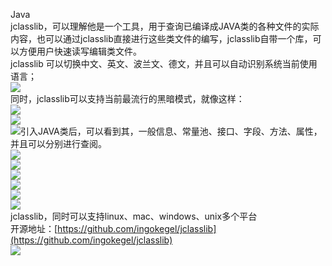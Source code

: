 Java<br />jclasslib，可以理解他是一个工具，用于查询已编译成JAVA类的各种文件的实际内容，也可以通过jclasslib直接进行这些类文件的编写，jclasslib自带一个库，可以方便用户快速读写编辑类文件。<br />jclasslib 可以切换中文、英文、波兰文、德文，并且可以自动识别系统当前使用语言；<br />![](https://cdn.nlark.com/yuque/0/2022/png/396745/1653659758854-bbc593bf-c8d5-48b1-84d3-e4c485d0c891.png#clientId=uc48b0d7c-5337-4&from=paste&id=u6597ba24&originHeight=236&originWidth=439&originalType=url&ratio=1&rotation=0&showTitle=false&status=done&style=shadow&taskId=u16c6359a-35ac-4bfe-be2b-f969817bb49&title=)<br />同时，jclasslib可以支持当前最流行的黑暗模式，就像这样：<br />![](https://cdn.nlark.com/yuque/0/2022/png/396745/1653659758848-4f079c51-3a17-4e69-960a-3c56a9c31aa7.png#clientId=uc48b0d7c-5337-4&from=paste&id=ub6fc2fbb&originHeight=213&originWidth=421&originalType=url&ratio=1&rotation=0&showTitle=false&status=done&style=shadow&taskId=u105c38f9-60b1-4fc6-9d03-a1deaba8834&title=)<br />![](https://cdn.nlark.com/yuque/0/2022/png/396745/1653659758843-dc3057f6-57d9-483f-b993-3f30ee6b0fd8.png#clientId=uc48b0d7c-5337-4&from=paste&id=ue40bdc08&originHeight=797&originWidth=1080&originalType=url&ratio=1&rotation=0&showTitle=false&status=done&style=shadow&taskId=uf067ccc0-b5fb-40b2-af79-db1de18241d&title=)<br />![](https://cdn.nlark.com/yuque/0/2022/png/396745/1653659758921-6b2b59f5-f33f-4cf3-99c3-97e35132e04d.png#clientId=uc48b0d7c-5337-4&from=paste&id=u8a95c810&originHeight=798&originWidth=1080&originalType=url&ratio=1&rotation=0&showTitle=false&status=done&style=shadow&taskId=ue05aeeb7-6160-4c4b-90f0-3336a3c0c9c&title=)引入JAVA类后，可以看到其，一般信息、常量池、接口、字段、方法、属性，并且可以分别进行查阅。<br />![](https://cdn.nlark.com/yuque/0/2022/png/396745/1653659758861-83adddb9-d0e0-4bbb-88f7-60a06738972b.png#clientId=uc48b0d7c-5337-4&from=paste&id=u51e28255&originHeight=337&originWidth=394&originalType=url&ratio=1&rotation=0&showTitle=false&status=done&style=shadow&taskId=u41389944-41f6-4441-b50a-c5bd7ecbdd0&title=)<br />![](https://cdn.nlark.com/yuque/0/2022/png/396745/1653659759072-d9540294-09d9-488a-8ee1-453c0e84b1cd.png#clientId=uc48b0d7c-5337-4&from=paste&id=ufb983618&originHeight=503&originWidth=1017&originalType=url&ratio=1&rotation=0&showTitle=false&status=done&style=shadow&taskId=u5cc3a798-5e71-4e0c-a4a5-5472f3ac332&title=)<br />![](https://cdn.nlark.com/yuque/0/2022/png/396745/1653659759098-0774ac5d-9189-42c7-baf6-acfdbb9b00ba.png#clientId=uc48b0d7c-5337-4&from=paste&id=u5564d9ef&originHeight=269&originWidth=962&originalType=url&ratio=1&rotation=0&showTitle=false&status=done&style=shadow&taskId=u4e404643-ec77-4916-9802-a101e775af2&title=)<br />![](https://cdn.nlark.com/yuque/0/2022/png/396745/1653659759090-86231a71-ad9a-4968-b28d-a14a9b4a584d.png#clientId=uc48b0d7c-5337-4&from=paste&id=u8debaa24&originHeight=521&originWidth=1080&originalType=url&ratio=1&rotation=0&showTitle=false&status=done&style=shadow&taskId=u75858a6f-5b8e-477d-a9ba-a8c6757eabc&title=)<br />![](https://cdn.nlark.com/yuque/0/2022/png/396745/1653659759157-8cfb3d67-91af-4035-ba6a-a1867a18a04a.png#clientId=uc48b0d7c-5337-4&from=paste&id=uc3759523&originHeight=460&originWidth=1080&originalType=url&ratio=1&rotation=0&showTitle=false&status=done&style=shadow&taskId=ud3d1d8ad-c602-478f-95a4-cd123f6bf80&title=)<br />![](https://cdn.nlark.com/yuque/0/2022/png/396745/1653659759214-a8d95ae9-ab53-4c75-b2de-979ad8b43411.png#clientId=uc48b0d7c-5337-4&from=paste&id=u74efff4e&originHeight=569&originWidth=1080&originalType=url&ratio=1&rotation=0&showTitle=false&status=done&style=shadow&taskId=u862f8f2d-33e8-453b-a840-5f12c714a69&title=)<br />jclasslib，同时可以支持linux、mac、windows、unix多个平台<br />开源地址：[https://github.com/ingokegel/jclasslib](https://github.com/ingokegel/jclasslib)<br />![](https://cdn.nlark.com/yuque/0/2022/png/396745/1653659759373-ee462da5-8981-4b9b-a939-4cc7a69b0d23.png#clientId=uc48b0d7c-5337-4&from=paste&id=ud51ee5e2&originHeight=215&originWidth=443&originalType=url&ratio=1&rotation=0&showTitle=false&status=done&style=shadow&taskId=u75563a37-9d36-4d9b-bbf5-97dfd8dd1ff&title=)
